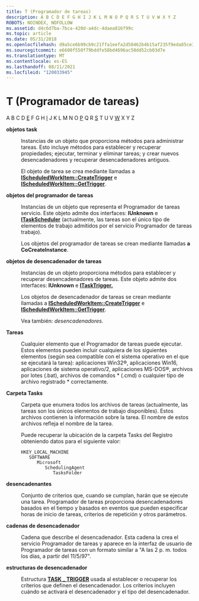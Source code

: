 ```yaml
---
title: T (Programador de tareas)
description: A B C D E F G H I J K L M N O P Q R S T U V W X Y Z
ROBOTS: NOINDEX, NOFOLLOW
ms.assetid: d4c6d7ba-7bca-420d-a4dc-4daea816f99c
ms.topic: article
ms.date: 05/31/2018
ms.openlocfilehash: d9a5ce6b99cb9c21ffa1eefa2d58462b4b15af235f9eda85ce34cc103f6c598e
ms.sourcegitcommit: e6600f550f79bddfe58bd4696ac50dd52cb03d7e
ms.translationtype: MT
ms.contentlocale: es-ES
ms.lasthandoff: 08/11/2021
ms.locfileid: "120033945"
---
```

# <a name="t-task-scheduler"></a>T (Programador de tareas)

A B C D [E](e.md) F G H [I](i.md) J K L M N O [P](p.md) Q R [S](s.md) T U V [W](w.md) X Y Z

<dl> <dt>

<span id="_msb_task_objects_gly"></span><span id="_MSB_TASK_OBJECTS_GLY"></span>**objetos task**
</dt> <dd>

Instancias de un objeto que proporciona métodos para administrar tareas. Esto incluye métodos para establecer y recuperar propiedades; ejecutar, terminar y eliminar tareas; y crear nuevos desencadenadores y recuperar desencadenadores antiguos.

El objeto de tarea se crea mediante llamadas a [**IScheduledWorkItem::CreateTrigger**](/windows/desktop/api/Mstask/nf-mstask-ischeduledworkitem-createtrigger) e [**IScheduledWorkItem::GetTrigger**](/windows/desktop/api/Mstask/nf-mstask-ischeduledworkitem-gettrigger).

</dd> <dt>

<span id="_msb_task_scheduler_objects_gly"></span><span id="_MSB_TASK_SCHEDULER_OBJECTS_GLY"></span>**objetos del programador de tareas**
</dt> <dd>

Instancias de un objeto que representa el Programador de tareas servicio. Este objeto admite dos interfaces: **IUnknown** e [**ITaskScheduler**](/windows/desktop/api/Mstask/nn-mstask-itaskscheduler) (actualmente, las tareas son el único tipo de elementos de trabajo admitidos por el servicio Programador de tareas trabajo).

Los objetos del programador de tareas se crean mediante llamadas **a CoCreateInstance**.

</dd> <dt>

<span id="_msb_task_trigger_objects_gly"></span><span id="_MSB_TASK_TRIGGER_OBJECTS_GLY"></span>**objetos de desencadenador de tareas**
</dt> <dd>

Instancias de un objeto proporciona métodos para establecer y recuperar desencadenadores de tareas. Este objeto admite dos interfaces: **IUnknown** e [**ITaskTrigger.**](/windows/desktop/api/Mstask/nn-mstask-itasktrigger)

Los objetos de desencadenador de tareas se crean mediante llamadas a [**IScheduledWorkItem::CreateTrigger**](/windows/desktop/api/Mstask/nf-mstask-ischeduledworkitem-createtrigger) e [**IScheduledWorkItem::GetTrigger**](/windows/desktop/api/Mstask/nf-mstask-ischeduledworkitem-gettrigger).

Vea también: *desencadenadores*.

</dd> <dt>

<span id="_msb_tasks_gly"></span><span id="_MSB_TASKS_GLY"></span>**Tareas**
</dt> <dd>

Cualquier elemento que el Programador de tareas puede ejecutar. Estos elementos pueden incluir cualquiera de los siguientes elementos (según sea compatible con el sistema operativo en el que se ejecutará la tarea): aplicaciones Win32®, aplicaciones Win16, aplicaciones de sistema operativo/2, aplicaciones MS-DOS®, archivos por lotes (.bat), archivos de comandos \* (.cmd) o cualquier tipo de archivo registrado \* correctamente.

</dd> <dt>

<span id="_msb_tasks_folder_gly"></span><span id="_MSB_TASKS_FOLDER_GLY"></span>**Carpeta Tasks**
</dt> <dd>

Carpeta que enumera todos los archivos de tareas (actualmente, las tareas son los únicos elementos de trabajo disponibles). Estos archivos contienen la información sobre la tarea. El nombre de estos archivos refleja el nombre de la tarea.

Puede recuperar la ubicación de la carpeta Tasks del Registro obteniendo datos para el siguiente valor:

```
HKEY_LOCAL_MACHINE
   SOFTWARE
      Microsoft
         SchedulingAgent
            TasksFolder
```

</dd> <dt>

<span id="_msb_triggers_gly"></span><span id="_MSB_TRIGGERS_GLY"></span>**desencadenantes**
</dt> <dd>

Conjunto de criterios que, cuando se cumplan, harán que se ejecute una tarea. Programador de tareas proporciona desencadenadores basados en el tiempo y basados en eventos que pueden especificar horas de inicio de tareas, criterios de repetición y otros parámetros.

</dd> <dt>

<span id="_msb_trigger_strings_gly"></span><span id="_MSB_TRIGGER_STRINGS_GLY"></span>**cadenas de desencadenador**
</dt> <dd>

Cadena que describe el desencadenador. Esta cadena la crea el servicio Programador de tareas y aparece en la interfaz de usuario de Programador de tareas con un formato similar a "A las 2 p. m. todos los días, a partir del 11/5/97".

</dd> <dt>

<span id="_msb_trigger_structures_gly"></span><span id="_MSB_TRIGGER_STRUCTURES_GLY"></span>**estructuras de desencadenador**
</dt> <dd>

Estructura [**TASK \_ TRIGGER**](/windows/desktop/api/Mstask/ns-mstask-task_trigger) usada al establecer o recuperar los criterios que definen el desencadenador. Los criterios incluyen cuándo se activará el desencadenador y el tipo del desencadenador.

</dd> </dl>

 

 




